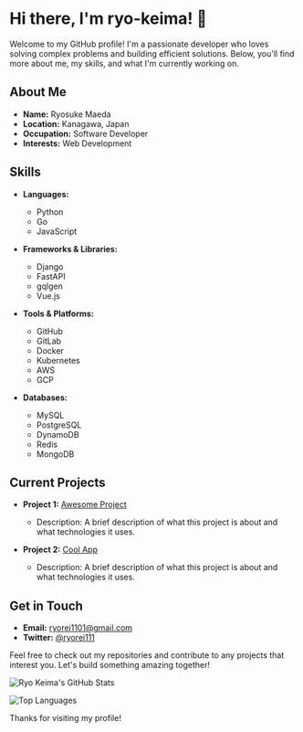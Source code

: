 # Hi there, I'm ryo-keima! 👋

Welcome to my GitHub profile! I'm a passionate developer who loves solving complex problems and building efficient solutions. Below, you'll find more about me, my skills, and what I'm currently working on.

## About Me

- **Name:** Ryosuke Maeda
- **Location:** Kanagawa, Japan
- **Occupation:** Software Developer
- **Interests:** Web Development

## Skills

- **Languages:**
  - Python
  - Go
  - JavaScript

- **Frameworks & Libraries:**
  - Django
  - FastAPI
  - gqlgen
  - Vue.js

- **Tools & Platforms:**
  - GitHub
  - GitLab
  - Docker
  - Kubernetes
  - AWS
  - GCP

- **Databases:**
  - MySQL
  - PostgreSQL
  - DynamoDB
  - Redis
  - MongoDB

## Current Projects

- **Project 1:** [Awesome Project](https://github.com/ryo-keima/awesome-project)
  - Description: A brief description of what this project is about and what technologies it uses.

- **Project 2:** [Cool App](https://github.com/ryo-keima/cool-app)
  - Description: A brief description of what this project is about and what technologies it uses.

## Get in Touch

- **Email:** [ryorei1101@gmail.com](mailto:ryorei1101@gmail.com)
- **Twitter:** [@ryorei111](https://twitter.com/ryorei111)

Feel free to check out my repositories and contribute to any projects that interest you. Let's build something amazing together!

![Ryo Keima's GitHub Stats](https://github-readme-stats.vercel.app/api?username=ryo-keima&show_icons=true&theme=radical)

![Top Languages](https://github-readme-stats.vercel.app/api/top-langs/?username=ryo-keima&layout=compact&theme=radical)

Thanks for visiting my profile!
